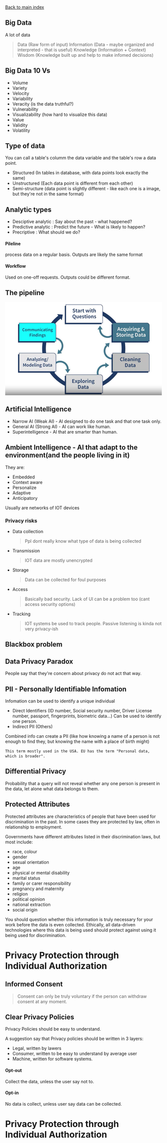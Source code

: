 [Back to main index](../index.md)

## Big Data

A lot of data

> Data (Raw form of input)
> Information (Data - maybe organized and interpreted - that is useful)
> Knowledge (Information + Context)
> Wisdom (Knowledge built up and help to make infomed decisions)

## Big Data 10 Vs

- Volume
- Variety
- Velocity
- Variability
- Veracity (is the data truthful?)
- Vulnerability
- Visualizability (how hard to visualize this data)
- Value
- Validity
- Volatility

## Type of data

You can call a table's columm the data variable and the table's row a data point.

- Structured (In tables in database, with data points look exactly the same)
- Unstructured (Each data point is different from each other)
- Semi-structure (data point is slightly different - like each one is a image, but they're not in the same format)

## Analytic types

- Desciptive analytic : Say about the past - what happened?
- Predictive analytic : Predict the future - What is likely to happen?
- Precriptive : What should we do?

#### Pileline

process data on a regular basis. Outputs are likely the same format

#### Workflow

Used on one-off requests. Outputs could be different format.

## The pipeline

![Workflow?](pipeline.png)

## Artificial Intelligence

- Narrow AI (Weak AI) - AI designed to do one task and that one task only.
- General AI (Strong AI) - AI can work like human.
- Superintelligence - AI that are smarter than human.

## Ambient Intelligence - AI that adapt to the environment(and the people living in it)

They are:

- Embedded
- Context aware
- Personalize
- Adaptive
- Anticipatory

Usually are networks of IOT devices

### Privacy risks

- Data collection
  > Ppl dont really know what type of data is being collected
- Transmission
  > IOT data are mostly unencrypted
- Storage
  > Data can be collected for foul purposes
- Access
  > Basically bad security. Lack of UI can be a problem too (cant access security options)
- Tracking
  > IOT systems be used to track people. Passive listening is kinda not very privacy-ish

## Blackbox problem

## Data Privacy Paradox

People say that they're concern about privacy do not act that way.

## PII - Personally Identifiable Infomation

Infomation can be used to identify a unique individual

- Direct Identifiers (ID number, Social security number, Driver License number, passport, fingerprints, biometric data...) Can be used to identify one person.
- Indirect PII (Others)

Combined info can create a PII (like how knowing a name of a person is not enough to find they, but knowing the name with a place of birth might)

    This term mostly used in the USA. EU has the term "Personal data, which is broader".

## Differential Privacy

Probability that a query will not reveal whether any one person is present in the data, let alone what data belongs to them.

## Protected Attributes

Protected attributes are characteristics of people that have been used for discrimination in the past. In some cases they are protected by law, often in relationship to employment.

Governments have different attributes listed in their discrimination laws, but most include:

- race, colour
- gender
- sexual orientation
- age
- physical or mental disability
- marital status
- family or carer responsibility
- pregnancy and maternity
- religion
- political opinion
- national extraction
- social origin

You should question whether this information is truly necessary for your work before the data is even collected. Ethically, all data-driven technologies where this data is being used should protect against using it being used for discrimination.

# Privacy Protection through Individual Authorization

## Informed Consent

> Consent can only be truly voluntary if the person can withdraw consent at any moment.

## Clear Privacy Policies

Privacy Policies should be easy to understand.

A suggestion say that Privacy policies should be written in 3 layers:

- Legal, written by lawers
- Consumer, written to be easy to understand by average user
- Machine, written for software systems.

#### Opt-out

Collect the data, unless the user say not to.

#### Opt-in

No data is collect, unless user say data can be collected.

# Privacy Protection through Individual Authorization
